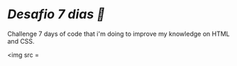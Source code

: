 # <strong> <em> Desafio 7 dias 📆 </em> </strong>

Challenge 7 days of code that i'm doing to improve my knowledge on HTML and CSS.

<img src = 

